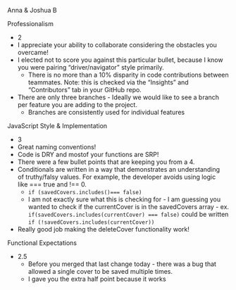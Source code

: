 Anna & Joshua B

Professionalism 
* 2
* I appreciate your ability to collaborate considering the obstacles you overcame!
* I elected not to score you against this particular bullet, because I know you were pairing “driver/navigator” style primarily.
    * There is no more than a 10% disparity in code contributions between teammates. Note: this is checked via the “Insights” and “Contributors” tab in your GitHub repo.
* There are only three branches - Ideally we would like to see a branch per feature you are adding to the project.
    * Branches are consistently used for individual features


JavaScript Style & Implementation
* 3
* Great naming conventions!
* Code is DRY and mostof your functions are SRP!
* There were a few bullet points that are keeping you from a 4.
* Conditionals are written in a way that demonstrates an understanding of truthy/falsy values. For example, the developer avoids using logic like === true and !== 0.
    * `if (savedCovers.includes()=== false)`
    * I am not exactly sure what this is checking for - I am guessing you wanted to check if the currentCover is in the savedCovers array - ex. `if(savedCovers.includes(currentCover) === false)`
      could be written `if (!savedCovers.includes(currentCover))`
* Really good job making the deleteCover functionality work!


Functional Expectations 
* 2.5
    * Before you merged that last change today - there was a bug that allowed a single cover to be saved multiple times. 
    * I gave you the extra half point because it works
